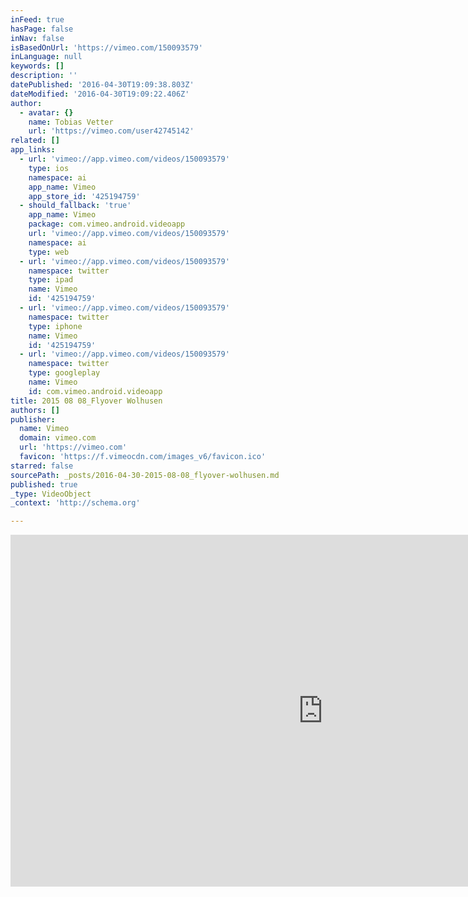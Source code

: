 ```yaml
---
inFeed: true
hasPage: false
inNav: false
isBasedOnUrl: 'https://vimeo.com/150093579'
inLanguage: null
keywords: []
description: ''
datePublished: '2016-04-30T19:09:38.803Z'
dateModified: '2016-04-30T19:09:22.406Z'
author:
  - avatar: {}
    name: Tobias Vetter
    url: 'https://vimeo.com/user42745142'
related: []
app_links:
  - url: 'vimeo://app.vimeo.com/videos/150093579'
    type: ios
    namespace: ai
    app_name: Vimeo
    app_store_id: '425194759'
  - should_fallback: 'true'
    app_name: Vimeo
    package: com.vimeo.android.videoapp
    url: 'vimeo://app.vimeo.com/videos/150093579'
    namespace: ai
    type: web
  - url: 'vimeo://app.vimeo.com/videos/150093579'
    namespace: twitter
    type: ipad
    name: Vimeo
    id: '425194759'
  - url: 'vimeo://app.vimeo.com/videos/150093579'
    namespace: twitter
    type: iphone
    name: Vimeo
    id: '425194759'
  - url: 'vimeo://app.vimeo.com/videos/150093579'
    namespace: twitter
    type: googleplay
    name: Vimeo
    id: com.vimeo.android.videoapp
title: 2015 08 08_Flyover Wolhusen
authors: []
publisher:
  name: Vimeo
  domain: vimeo.com
  url: 'https://vimeo.com'
  favicon: 'https://f.vimeocdn.com/images_v6/favicon.ico'
starred: false
sourcePath: _posts/2016-04-30-2015-08-08_flyover-wolhusen.md
published: true
_type: VideoObject
_context: 'http://schema.org'

---
```

<iframe src="https://cdn.embedly.com/widgets/media.html?src=https%3A%2F%2Fplayer.vimeo.com%2Fvideo%2F150093579&amp;src_secure=1&amp;url=https%3A%2F%2Fvimeo.com%2F150093579&amp;image=https%3A%2F%2Fi.vimeocdn.com%2Fvideo%2F549479721_1280x720.jpg&amp;key=b7d04c9b404c499eba89ee7072e1c4f7&amp;type=text%2Fhtml&amp;schema=vimeo" width="1000" height="563" scrolling="no" frameborder="0" allowfullscreen="" style=""></iframe>